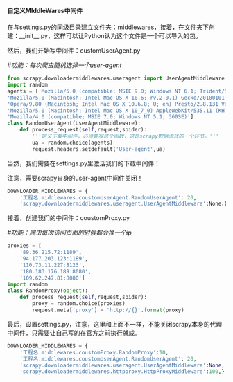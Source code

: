 #### 自定义MIddleWares中间件
在与settings.py的同级目录建立文件夹：middlewares，接着，在文件夹下创建：\_\_init\_\_.py，这样可以让Python认为这个文件是一个可以导入的包。

然后，我们开始写中间件：customUserAgent.py

*#功能：每次爬虫随机选择一个user-agent*
```python
from scrapy.downloadermiddlewares.useragent import UserAgentMiddleware
import random
agents = ['Mozilla/5.0 (compatible; MSIE 9.0; Windows NT 6.1; Trident/5.0;',
'Mozilla/5.0 (Macintosh; Intel Mac OS X 10.6; rv,2.0.1) Gecko/20100101 Firefox/4.0.1',
'Opera/9.80 (Macintosh; Intel Mac OS X 10.6.8; U; en) Presto/2.8.131 Version/11.11',
'Mozilla/5.0 (Macintosh; Intel Mac OS X 10_7_0) AppleWebKit/535.11 (KHTML, like Gecko) Chrome/17.0.963.56 Safari/535.11',
'Mozilla/4.0 (compatible; MSIE 7.0; Windows NT 5.1; 360SE)']
class RandomUserAgent(UserAgentMiddleware):
    def process_request(self,request,spider):
        '''定义下载中间件，必须要写这个函数，这是scrapy数据流转的一个环节。'''
        ua = random.choice(agents)
        request.headers.setdefault('User-agent',ua)
```

当然，我们需要在settings.py里激活我们的下载中间件：

注意，需要scrapy自身的user-agent中间件关闭！
```python
DOWNLOADER_MIDDLEWARES = {
    '工程名.middlewares.coustomUserAgent.RandomUserAgent': 20,
    'scrapy.downloadermiddlewares.useragent.UserAgentMiddleware':None，}
```

接着，创建我们的中间件：coustomProxy.py

*#功能：爬虫每次访问页面的时候都会换一个ip*
```python
proxies = [
    '89.36.215.72:1189',
    '94.177.203.123:1189',
    '110.73.11.227:8123',
    '180.183.176.189:8080',
    '109.62.247.81:8080']
import random
class RandomProxy(object):
    def process_request(self,request,spider):
        proxy = random.choice(proxies)
        request.meta['proxy'] = 'http://{}'.format(proxy)
```

最后，设置settings.py，注意，这里和上面不一样，不能关闭scrapy本身的代理中间件，只需要让自己写的在官方之前执行就成。
```python
DOWNLOADER_MIDDLEWARES = {
    '工程名.middlewares.coustomProxy.RandomProxy':10,
    '工程名.middlewares.coustomUserAgent.RandomUserAgent': 20,
    'scrapy.downloadermiddlewares.useragent.UserAgentMiddleware':None,
    'scrapy.downloadermiddlewares.httpproxy.HttpProxyMiddleware':100,}
```
